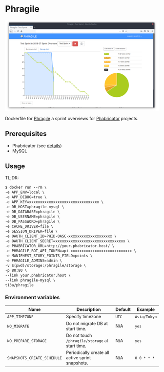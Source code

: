 # Phragile

![Screenshot](screenshot.png)

Dockerfile for [Phragile](https://github.com/wmde/phragile) a sprint overviews for [Phabricator](https://phacility.com/phabricator/) projects.

## Prerequisites

- Phabricator (see [details](https://github.com/wmde/phragile/blob/master/README.md#user-content-installation))
- MySQL

## Usage

TL;DR:

    $ docker run --rm \
    -e APP_ENV=local \
    -e APP_DEBUG=true \
    -e APP_KEY=xxxxxxxxxxxxxxxxxxxxxxxxxxxxxxxx \
    -e DB_HOST=phragile-mysql \
    -e DB_DATABASE=phragile \
    -e DB_USERNAME=phragile \
    -e DB_PASSWORD=phragile \
    -e CACHE_DRIVER=file \
    -e SESSION_DRIVER=file \
    -e OAUTH_CLIENT_ID=PHID-OASC-xxxxxxxxxxxxxxxxxxxx \
    -e OAUTH_CLIENT_SECRET=xxxxxxxxxxxxxxxxxxxxxxxxxxxxxxxx \
    -e PHABRICATOR_URL=http://your.phabricator.host/ \
    -e PHRAGILE_BOT_API_TOKEN=api-xxxxxxxxxxxxxxxxxxxxxxxxxxxx \
    -e MANIPHEST_STORY_POINTS_FIELD=points \
    -e PHRAGILE_ADMINS=admin \
    -v $(pwd)/storage:/phragile/storage \
    -p 80:80 \
    --link your.phabricator.host \
    --link phragile-mysql \
    t13a/phragile

### Environment variables

Name | Description | Default | Example
--- | --- | --- | ---
`APP_TIMEZONE` | Specify timezone | `UTC` | `Asia/Tokyo`
`NO_MIGRATE` | Do not migrate DB at start time. | N/A | `yes`
`NO_PREPARE_STORAGE` | Do not touch `/phragile/storage` at start time. | N/A | `yes`
`SNAPSHOTS_CREATE_SCHEDULE` | Periodically create all active sprint snapshots. | N/A | `0 0 * * *`


